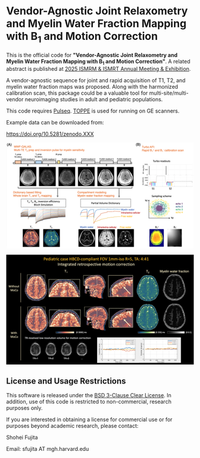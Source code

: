 # Vendor-Agnostic Joint Relaxometry and Myelin Water Fraction Mapping with B<sub>1</sub> and Motion Correction

This is the official code for **"Vendor-Agnostic Joint Relaxometry and Myelin Water Fraction Mapping with B<sub>1</sub>  and Motion Correction"**.
A related abstract is published at [2025 ISMRM & ISMRT Annual Meeting & Exhibition](https://www.ismrm.org/25m/).

A vendor-agnostic sequence for joint and rapid acquisition of T1, T2, and myelin water fraction maps was proposed. Along with the harmonized calibration scan, this package could be a valuable tool for multi-site/multi-vendor neuroimaging studies in adult and pediatric populations.

This code requires [Pulseq](https://github.com/pulseq). [TOPPE](https://toppemri.github.io/) is used for running on GE scanners.

Example data can be downloaded from:

https://doi.org/10.5281/zenodo.XXX

![Alt text](figure/overview.png?raw=true "MWF-QALAS")

![Alt text](figure/pediatric.png?raw=true "pediatric")

## License and Usage Restrictions
This software is released under the [BSD 3-Clause Clear License](LICENSE.txt). In addition, use of this code is restricted to non-commercial, research purposes only.

If you are interested in obtaining a license for commercial use or for purposes beyond academic research, please contact:

Shohei Fujita

Email: sfujita AT mgh.harvard.edu
